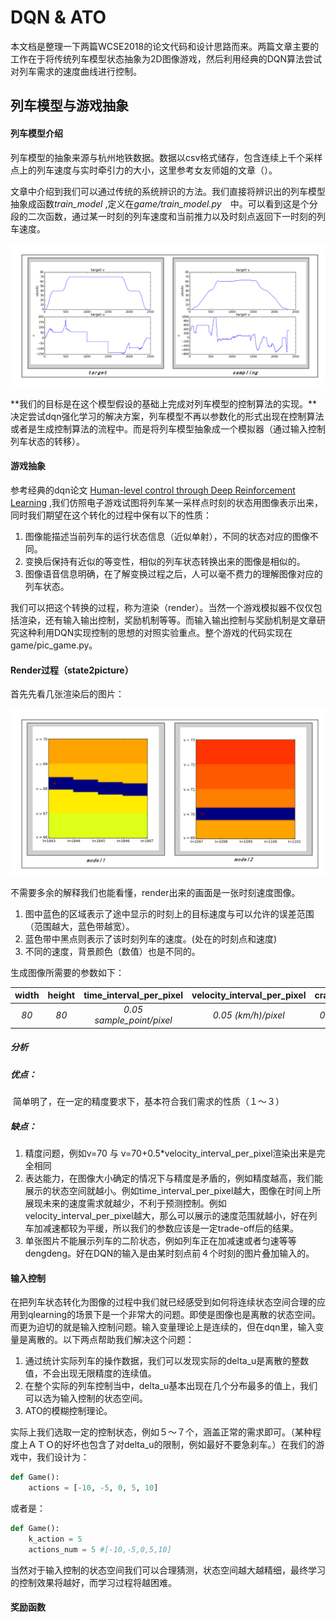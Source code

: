 # DQN & ATO

本文档是整理一下两篇WCSE2018的论文代码和设计思路而来。两篇文章主要的工作在于将传统列车模型状态抽象为2D图像游戏，然后利用经典的DQN算法尝试对列车需求的速度曲线进行控制。



## 列车模型与游戏抽象

#### 列车模型介绍

列车模型的抽象来源与杭州地铁数据。数据以csv格式储存，包含连续上千个采样点上的列车速度与实时牵引力的大小，这里参考女友师姐的文章（）。

文章中介绍到我们可以通过传统的系统辨识的方法。我们直接将辨识出的列车模型抽象成函数*train_model* ,定义在*game/train_model.py*　中。可以看到这是个分段的二次函数，通过某一时刻的列车速度和当前推力以及时刻点返回下一时刻的列车速度。

![v_u](fig/v_u.png)

**我们的目标是在这个模型假设的基础上完成对列车模型的控制算法的实现。**决定尝试dqn强化学习的解决方案，列车模型不再以参数化的形式出现在控制算法或者是生成控制算法的流程中。而是将列车模型抽象成一个模拟器（通过输入控制列车状态的转移）。



#### 游戏抽象

参考经典的dqn论文 [Human-level control through Deep Reinforcement Learning](https://storage.googleapis.com/deepmind-media/dqn/DQNNaturePaper.pdf) ,我们仿照电子游戏试图将列车某一采样点时刻的状态用图像表示出来，同时我们期望在这个转化的过程中保有以下的性质：

1. 图像能描述当前列车的运行状态信息（近似单射），不同的状态对应的图像不同。
2. 变换后保持有近似的等变性，相似的列车状态转换出来的图像是相似的。
3. 图像语音信息明确，在了解变换过程之后，人可以毫不费力的理解图像对应的列车状态。

我们可以把这个转换的过程，称为渲染（render）。当然一个游戏模拟器不仅仅包括渲染，还有输入输出控制，奖励机制等等。而输入输出控制与奖励机制是文章研究这种利用DQN实现控制的思想的对照实验重点。整个游戏的代码实现在 game/pic_game.py。



#### Render过程（state2picture）

首先先看几张渲染后的图片：

![game_render](fig/game_render.png)

不需要多余的解释我们也能看懂，render出来的画面是一张时刻速度图像。

1. 图中蓝色的区域表示了途中显示的时刻上的目标速度与可以允许的误差范围（范围越大，蓝色带越宽）。
2. 蓝色带中黑点则表示了该时刻列车的速度。(处在的时刻点和速度)
3. 不同的速度，背景颜色（数值）也是不同的。

生成图像所需要的参数如下：

| width | height |  time_interval_per_pixel  | velocity_interval_per_pixel | crash_limit |
| :---: | :----: | :-----------------------: | :-------------------------: | :---------: |
| *80*  |  *80*  | *0.05 sample_point/pixel* |     *0.05 (km/h)/pixel*     | *0.3 km/h*  |

##### *分析*

##### 优点：　

​	简单明了，在一定的精度要求下，基本符合我们需求的性质（１～３）

##### 缺点：

1. 精度问题，例如v=70 与 v=70+0.5*velocity_interval_per_pixel渲染出来是完全相同
2. 表达能力，在图像大小确定的情况下与精度是矛盾的，例如精度越高，我们能展示的状态空间就越小。例如time_interval_per_pixel越大，图像在时间上所展现未来的速度需求就越少，不利于预测控制。例如velocity_interval_per_pixel越大，那么可以展示的速度范围就越小，好在列车加减速都较为平缓，所以我们的参数应该是一定trade-off后的结果。
3. 单张图片不能展示列车的二阶状态，例如列车正在加减速或者匀速等等dengdeng。好在DQN的输入是由某时刻点前４个时刻的图片叠加输入的。



#### 输入控制

在把列车状态转化为图像的过程中我们就已经感受到如何将连续状态空间合理的应用到qlearning的场景下是一个非常大的问题。即使是图像也是离散的状态空间。而更为迫切的就是输入控制问题。输入变量理论上是连续的，但在dqn里，输入变量是离散的。以下两点帮助我们解决这个问题：

1. 通过统计实际列车的操作数据，我们可以发现实际的delta_u是离散的整数值，不会出现无限精度的连续值。
2. 在整个实际的列车控制当中，delta_u基本出现在几个分布最多的值上，我们可以选为输入控制的状态空间。
3. ATO的模糊控制理论。

实际上我们选取一定的控制状态，例如５～７个，涵盖正常的需求即可。（某种程度上ＡＴＯ的好坏也包含了对delta_u的限制，例如最好不要急刹车。）在我们的游戏中，我们设计为：

```python
def Game():
	actions = [-10, -5, 0, 5, 10]
```

或者是：

```python 
def Game():
  	k_action = 5
	actions_num = 5 #[-10,-5,0,5,10]
```

当然对于输入控制的状态空间我们可以合理猜测，状态空间越大越精细，最终学习的控制效果将越好，而学习过程将越困难。



#### 奖励函数





